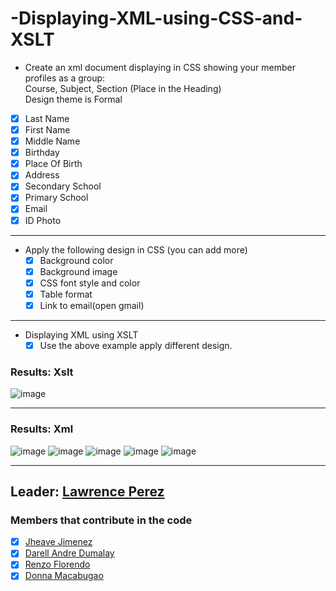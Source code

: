 # -Displaying-XML-using-CSS-and-XSLT
- Create an xml document displaying in CSS showing your member profiles as a group:\
  Course, Subject, Section (Place in the Heading)\
  Design theme is Formal
  
- [x] Last Name
- [x] First Name
- [x] Middle Name
- [x] Birthday
- [x] Place Of Birth
- [x] Address
- [x] Secondary School
- [x] Primary School
- [x] Email
- [x] ID Photo 
***
- Apply the following design in CSS (you can add more)
  - [x] Background color
  - [x] Background image
  - [x] CSS font style and color
  - [x] Table format
  - [x] Link to email(open gmail)
 
***
- Displaying XML using XSLT
  - [x] Use the above example apply different design.
 ### Results: Xslt
 ![image](https://user-images.githubusercontent.com/79312196/110210615-669ea300-7ecd-11eb-9877-a4ac49027a59.png)
  
***

 ### Results: Xml
 ![image](https://user-images.githubusercontent.com/79312196/110210729-00fee680-7ece-11eb-9f28-c0bcb7b86e53.png)
 ![image](https://user-images.githubusercontent.com/79312196/110210750-212ea580-7ece-11eb-9fb7-6956696baab3.png)
 ![image](https://user-images.githubusercontent.com/79312196/110210776-3c011a00-7ece-11eb-87c9-67933063c70b.png)
 ![image](https://user-images.githubusercontent.com/79312196/110210797-50451700-7ece-11eb-821b-3340305f459f.png)
 ![image](https://user-images.githubusercontent.com/79312196/110210817-605cf680-7ece-11eb-8716-49082614afd4.png)

***

## Leader: [Lawrence Perez](https://github.com/Eloquade)
### Members that contribute in the code

- [x] [Jheave Jimenez](https://github.com/jheavejimenez)
- [x] [Darell Andre Dumalay](https://github.com/MadDog-afk)
- [x] [Renzo Florendo](https://github.com/groundrenzo)
- [x] [Donna Macabugao](https://github.com/Donna127-beep)
